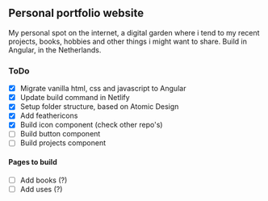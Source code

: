 ## Personal portfolio website
My personal spot on the internet, a digital garden where i tend to my recent projects, books, hobbies and other things i might want to share.
Build in Angular, in the Netherlands.

### ToDo
- [x] Migrate vanilla html, css and javascript to Angular
- [X] Update build command in Netlify
- [X] Setup folder structure, based on Atomic Design
- [X] Add feathericons
- [X] Build icon component (check other repo's)
- [ ] Build button component
- [ ] Build projects component

#### Pages to build
- [ ] Add books (?)
- [ ] Add uses (?)